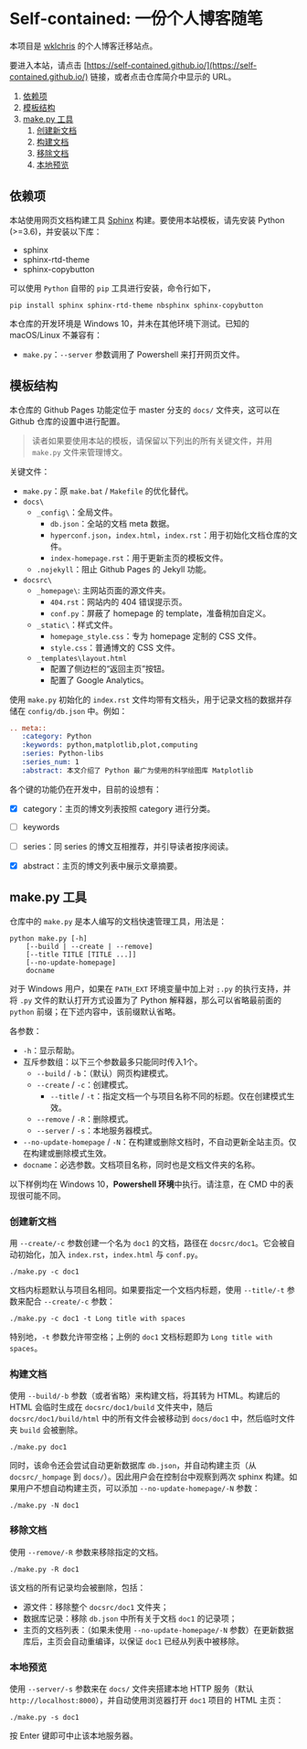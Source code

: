 # Self-contained: 一份个人博客随笔 <!-- omit in toc -->

本项目是 [wklchris](https://github.com/wklchris) 的个人博客迁移站点。

要进入本站，请点击 [https://self-contained.github.io/](https://self-contained.github.io/) 链接，或者点击仓库简介中显示的 URL。

1. [依赖项](#依赖项)
2. [模板结构](#模板结构)
3. [make.py 工具](#makepy-工具)
   1. [创建新文档](#创建新文档)
   2. [构建文档](#构建文档)
   3. [移除文档](#移除文档)
   4. [本地预览](#本地预览)

## 依赖项

本站使用网页文档构建工具 [Sphinx](https://www.sphinx-doc.org/) 构建。要使用本站模板，请先安装 Python (>=3.6)，并安装以下库：

- sphinx
- sphinx-rtd-theme
- sphinx-copybutton

可以使用 `Python` 自带的 `pip` 工具进行安装，命令行如下，
```posh
pip install sphinx sphinx-rtd-theme nbsphinx sphinx-copybutton
```

本仓库的开发环境是 Windows 10，并未在其他环境下测试。已知的 macOS/Linux 不兼容有：
- `make.py`：`--server` 参数调用了 Powershell 来打开网页文件。

## 模板结构

本仓库的 Github Pages 功能定位于 master 分支的 `docs/` 文件夹，这可以在 Github 仓库的设置中进行配置。

> 读者如果要使用本站的模板，请保留以下列出的所有关键文件，并用 `make.py` 文件来管理博文。

关键文件：
- `make.py`：原 `make.bat` / `Makefile` 的优化替代。
- `docs\`
  - `_config\`：全局文件。
    - `db.json`：全站的文档 meta 数据。
    - `hyperconf.json`，`index.html`，`index.rst`：用于初始化文档仓库的文件。
    - `index-homepage.rst`：用于更新主页的模板文件。
  - `.nojekyll`：阻止 Github Pages 的 Jekyll 功能。
- `docsrc\`
  - `_homepage\`: 主网站页面的源文件夹。
    - `404.rst`：网站内的 404 错误提示页。
    - `conf.py`：屏蔽了 homepage 的 template，准备稍加自定义。
  - `_static\`：样式文件。
    - `homepage_style.css`：专为 homepage 定制的 CSS 文件。
    - `style.css`：普通博文的 CSS 文件。
  - `_templates\layout.html`
    - 配置了侧边栏的“返回主页”按钮。
    - 配置了 Google Analytics。

使用 `make.py` 初始化的 `index.rst` 文件均带有文档头，用于记录文档的数据并存储在 `config/db.json` 中。例如：
```rst
.. meta::
   :category: Python
   :keywords: python,matplotlib,plot,computing
   :series: Python-libs
   :series_num: 1
   :abstract: 本文介绍了 Python 最广为使用的科学绘图库 Matplotlib
```

各个键的功能仍在开发中，目前的设想有：
- [x] category：主页的博文列表按照 category 进行分类。
- [ ] keywords
- [ ] series：同 series 的博文互相推荐，并引导读者按序阅读。
- [x] abstract：主页的博文列表中展示文章摘要。


## make.py 工具

仓库中的 `make.py` 是本人编写的文档快速管理工具，用法是：

```posh
python make.py [-h] 
    [--build | --create | --remove]
    [--title TITLE [TITLE ...]]
    [--no-update-homepage]
    docname
```

对于 Windows 用户，如果在 `PATH_EXT` 环境变量中加上对 `;.py` 的执行支持，并将 `.py` 文件的默认打开方式设置为了 Python 解释器，那么可以省略最前面的 `python` 前缀；在下述内容中，该前缀默认省略。

各参数：
- `-h`：显示帮助。
- 互斥参数组：以下三个参数最多只能同时传入1个。
  - `--build` / `-b`：（默认）网页构建模式。
  - `--create` / `-c`：创建模式。
    - `--title` / `-t`：指定文档一个与项目名称不同的标题。仅在创建模式生效。
  - `--remove` / `-R`：删除模式。
  - `--server` / `-s`：本地服务器模式。
- `--no-update-homepage` / `-N`：在构建或删除文档时，不自动更新全站主页。仅在构建或删除模式生效。
- `docname`：必选参数。文档项目名称，同时也是文档文件夹的名称。

以下样例均在 Windows 10，**Powershell 环境**中执行。请注意，在 CMD 中的表现很可能不同。

### 创建新文档

用 `--create/-c` 参数创建一个名为 `doc1` 的文档，路径在 `docsrc/doc1`。它会被自动初始化，加入 `index.rst`，`index.html` 与 `conf.py`。

```posh
./make.py -c doc1
```

文档内标题默认与项目名相同。如果要指定一个文档内标题，使用 `--title/-t` 参数来配合 `--create/-c` 参数：

```posh
./make.py -c doc1 -t Long title with spaces
```

特别地，`-t` 参数允许带空格；上例的 `doc1` 文档标题即为 `Long title with spaces`。

### 构建文档

使用 `--build/-b` 参数（或者省略）来构建文档，将其转为 HTML。构建后的 HTML 会临时生成在 `docsrc/doc1/build` 文件夹中，随后 `docsrc/doc1/build/html` 中的所有文件会被移动到 `docs/doc1` 中，然后临时文件夹 `build` 会被删除。

```posh
./make.py doc1
```

同时，该命令还会尝试自动更新数据库 `db.json`，并自动构建主页（从 `docsrc/_hompage` 到 `docs/`）。因此用户会在控制台中观察到两次 sphinx 构建。如果用户不想自动构建主页，可以添加 `--no-update-homepage/-N` 参数：

```posh
./make.py -N doc1
```

### 移除文档

使用 `--remove/-R` 参数来移除指定的文档。

```posh
./make.py -R doc1
```

该文档的所有记录均会被删除，包括：
- 源文件：移除整个 `docsrc/doc1` 文件夹；
- 数据库记录：移除 `db.json` 中所有关于文档 `doc1` 的记录项；
- 主页的文档列表：（如果未使用 `--no-update-homepage/-N` 参数）在更新数据库后，主页会自动重编译，以保证 `doc1` 已经从列表中被移除。

### 本地预览

使用 `--server/-s` 参数来在 `docs/` 文件夹搭建本地 HTTP 服务（默认 `http://localhost:8000`），并自动使用浏览器打开 `doc1` 项目的 HTML 主页：

```posh
./make.py -s doc1
```

按 Enter 键即可中止该本地服务器。
